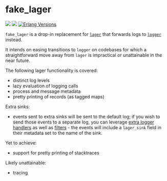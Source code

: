# fake_lager

[![](https://img.shields.io/hexpm/v/fake_lager.svg?style=flat)](https://hex.pm/packages/fake_lager)
[![](https://github.com/g-andrade/fake_lager/actions/workflows/ci.yml/badge.svg)](https://github.com/g-andrade/fake_lager/actions/workflows/ci.yml)
[![Erlang Versions](https://img.shields.io/badge/Supported%20Erlang%2FOTP-24%20to%2027-blue)](https://www.erlang.org)

`fake_lager` is a drop-in replacement for
[`lager`](https://github.com/erlang-lager/lager/) that forwards logs to
[`logger`](http://erlang.org/doc/man/logger.html) instead.

It intends on easing transitions to `logger` on codebases for which a
straightforward move away from `lager` is impractical or unattainable in
the near future.

The following lager functionality is covered:

- distinct log levels
- lazy evaluation of logging calls
- process and message metadata
- pretty printing of records (as tagged maps)

Extra sinks:

- events sent to extra sinks will be sent to the default log;
if you wish to send those events to a separate log, you can
leverage
[extra logger handlers](https://www.erlang.org/doc/apps/kernel/logger_chapter.html#example--add-a-handler-to-log-info-events-to-file)
as well as [filters](https://www.erlang.org/doc/apps/kernel/logger_chapter.html#filters) -
the events will include a `lager_sink` field in their metadata
set to the name of the sink.

Yet to achieve:

- support for pretty printing of stacktraces

Likely unattainable:

- tracing
